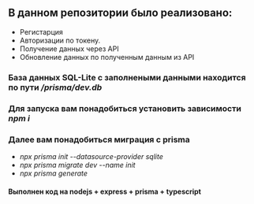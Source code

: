 ## В данном репозитории было реализовано:
  * Регистарция
  * Авторизации по токену.
  * Получение данных через API
  * Обновление данных по полученным данным из API 

### База данных SQL-Lite с заполнеными данными находится по пути */prisma/dev.db*

### Для запуска вам понадобиться установить зависимости *npm i*
### Далее вам понадобиться миграция с prisma 
  * *npx prisma init --datasource-provider sqlite*
  * *npx prisma migrate dev --name init*
  * *npx prisma generate*

#### Выполнен код на nodejs + express + prisma + typescript 
